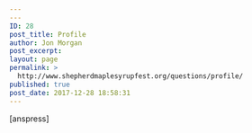 ```yaml
---
---
ID: 28
post_title: Profile
author: Jon Morgan
post_excerpt:
layout: page
permalink: >
  http://www.shepherdmaplesyrupfest.org/questions/profile/
published: true
post_date: 2017-12-28 18:58:31
---
```

[anspress]